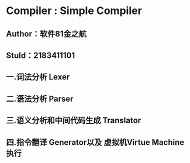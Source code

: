 # Compiler : Simple Compiler

## Author：软件81金之航

## StuId：2183411101



## 一.词法分析  Lexer 

## 二.语法分析 Parser

## 三.语义分析和中间代码生成 Translator

## 四.指令翻译 Generator以及 虚拟机Virtue Machine执行 

